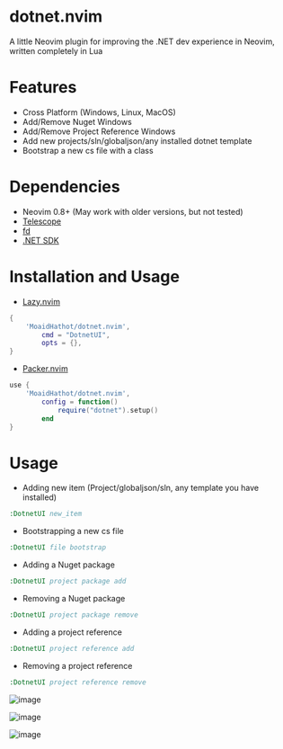 # dotnet.nvim
A little Neovim plugin for improving the .NET dev experience in Neovim, written completely in Lua

# Features
- Cross Platform (Windows, Linux, MacOS)
- Add/Remove Nuget Windows
- Add/Remove Project Reference Windows
- Add new projects/sln/globaljson/any installed dotnet template
- Bootstrap a new cs file with a class

# Dependencies
- Neovim 0.8+ (May work with older versions, but not tested)
- [Telescope](https://github.com/nvim-telescope/telescope.nvim)
- [fd](https://github.com/sharkdp/fd)
- [.NET SDK](https://dotnet.microsoft.com/download)

# Installation and Usage
- [Lazy.nvim](https://github.com/folke/lazy.nvim)
```lua
{
    'MoaidHathot/dotnet.nvim',
        cmd = "DotnetUI",
        opts = {},
}
```
- [Packer.nvim](https://github.com/wbthomason/packer.nvim)
```lua
use {
    'MoaidHathot/dotnet.nvim',
        config = function()
            require("dotnet").setup()
        end
}
```

# Usage
- Adding new item (Project/globaljson/sln, any template you have installed)
```cmd
:DotnetUI new_item
```
- Bootstrapping a new cs file
```cmd
:DotnetUI file bootstrap
```
- Adding a Nuget package
```cmd
:DotnetUI project package add
```
- Removing a Nuget package
```cmd
:DotnetUI project package remove
```
- Adding a project reference
```cmd
:DotnetUI project reference add
```
- Removing a project reference
```cmd
:DotnetUI project reference remove
```
![image](https://github.com/user-attachments/assets/f2ea8994-869a-484c-b77e-72988a08d104)

![image](https://github.com/user-attachments/assets/0d98e570-d6d8-42a2-8af5-b84c35bd44a5)

![image](https://github.com/user-attachments/assets/04d4fc21-79c6-4376-883a-7d600837403b)
